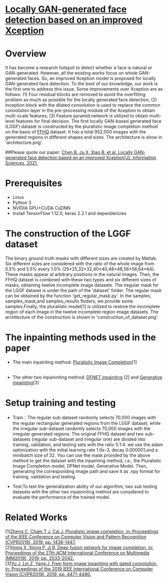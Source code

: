 # [Locally GAN-generated face detection based on an improved Xception](https://www.sciencedirect.com/science/article/abs/pii/S0020025521004527)
##
# Overview
It has become a research hotspot to detect whether a face is natural or GAN-generated. However, all the existing works focus on whole GAN-generated faces. So, an improved Xception model is proposed for locally GAN-generated face detection. To the best of our knowledge, our work is the first one to address this issue. Some improvements over Xception are as follows: (1) Four residual blocks are removed to avoid the overfitting problem as much as possible for the locally generated face detection; (2) Inception block with the dilated convolution is used to replace the common convolution layer in the pre-processing module of the Xception to obtain multi-scale features; (3) Feature pyramid network is utilized to obtain multi-level features for final decision. The first locally GAN-based generated face (LGGF) dataset is constructed by the pluralistic image completion method on the basis of [FFHQ](https://github.com/tkarras/progressive_growing_of_gans) dataset. It has a total 952,000 images with the generated regions in different shapes and sizes. The architecture is show in 'architecture.png'.

##Please quote our paper:  [Chen B, Ju X, Xiao B, et al. Locally GAN-generated face detection based on an improved Xception[J]. Information Sciences, 2021.](https://www.sciencedirect.com/science/article/abs/pii/S0020025521004527)

# Prerequisites

- Linux
- Python 3
- NVIDIA GPU+CUDA CuDNN
- Install TensorFlow 1.12.0, keras 2.2.1 and dependencies


# The construction of the LGGF dataset
The binary ground truth masks with different sizes are created by Matlab. Six different sizes are considered with the ratio of the whole image from 0.5% and 5.5% every 1.0% (25×25,32×32,40×40,48×48,56×56,64×64). These masks appear at arbitrary positions in the natural images. Then, the FFHQ dataset is combined with these two types and six different sizes of masks, obtaining twelve incomplete image datasets. The iregular mask for the LGGF dataset is under the path of the 'dataset' folder. The regular mask can be obtained by the function 'get_regular_mask.py'. In the samples, samples_mask,and samples_results floders, we provide some samples.Finally, the pluralistic model[1] is utilized to restore the incomplete region of each image in the twelve incomplete region image datasets. The architecture of the construction is shown in 'construction_of_dataset.png'.



# The inpainting methods used in the paper


- The main inpainting method:   [Pluralistic Image Completion](https://github.com/lyndonzheng/Pluralistic)[1]<br><br>





- The other two inpaininting method: 
[DFNET inpainting](https://github.com/hughplay/DFNet.git) [2] and  [Generative inpainting](https://github.com/hughplay/DFNet.git)[3]<br>

# Setup training and testing


- Train：The regular sub-dataset randomly selects 70,000 images with the regular rectangular generated regions from the LGGF dataset, while the irregular sub-dataset randomly selects 70,000 images with the irregular generated regions. The original FFHQ dataset and two sub-datasets (regular sub-dataset and irregular one) are divided into training, validation, and testing sets with the ratio 5:1:4.
we use the adam optimization with the initial learning rate 1.0e-3, decay 0.000001,and a minibatch size of 32. You can use the mask provided by the above method to get the dataset with the inpainting method, i.e., the Pluralistic Image Completion model, DFNet model, Generative Model. Then, generating the corresponding image path and save it as .npy format for training, validation and testing.

- Test:To test the generalization ability of our algorithm, two sub testing datasets with the other two inpaininting method are considered to evaluate the performance of the trained model.

# Related Works
[1][Zheng C, Cham T J, Cai J, Pluralistic image completion, in: Proceedings of the IEEE Conference on Computer Vision and Pattern Recognition (CVPR2019), 2019, pp. 1438-1447.](https://openaccess.thecvf.com/content_CVPR_2019/html/Zheng_Pluralistic_Image_Completion_CVPR_2019_paper.html)<br>
[2][Hong X, Xiong P, Ji R, Deep fusion network for image completion, in: Proceedings of the 27th ACM International Conference on Multimedia (MM2019), 2019, pp. 2033-2042.](https://dl.acm.org/doi/abs/10.1145/3343031.3351002)<br>
[3][Yu J, Lin Z, Yang J, Free-form image inpainting with gated convolution, in: Proceedings of the 2019 IEEE International Conference on Computer Vision (CVPR2019), 2019, pp. 4471-4480.](https://openaccess.thecvf.com/content_ICCV_2019/html/Yu_Free-Form_Image_Inpainting_With_Gated_Convolution_ICCV_2019_paper.html)
